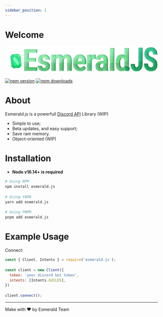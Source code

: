 ```yaml
---
sidebar_position: 1
---
```


# Welcome
<p align="center">

![Banner](../../static/img/Esmerald_Banner.png)

<a href="https://www.npmjs.com/package/esmerald.js"><img src="https://img.shields.io/npm/v/esmerald.js.svg?maxAge=3600" alt="npm version"/></a>
<a href="https://www.npmjs.com/package/esmerald.js"><img src="https://img.shields.io/npm/dt/esmerald.js.svg?maxAge=3600" alt="npm downloads" /></a>
</p>

<h1>About</h1>

Esmerald.js is a powerfull [Discord API](https://discord.com/developers/docs/intro) Library (WIP)

- Simple to use;
- Beta updates, and easy support;
- Save ram memory.
- Object-oriented (WIP)

<h1>Installation</h1>

 - **Node v16.14+ is required**
 
```bash
# Using NPM
npm install esmerald.js

# Using YARN
yarn add esmerald.js

# Using PNPM
pnpm add esmerald.js
```

<h1>Example Usage</h1>

Connect:
```js
const { Client, Intents } = require('esmerald.js');

const client = new Client({
  token: 'your discord bot token',
  intents: [Intents.GUILDS],
})

client.connect();
```

---
Make with ❤ by Esmerald Team
